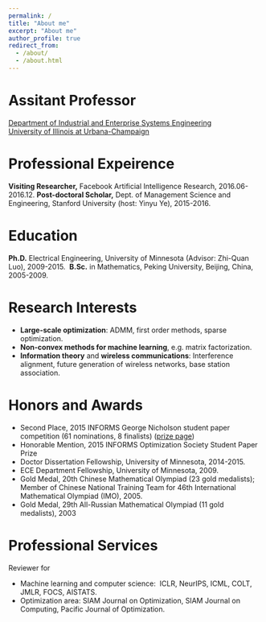 ```yaml
---
permalink: /
title: "About me"
excerpt: "About me"
author_profile: true
redirect_from: 
  - /about/
  - /about.html
---
```


# Assitant Professor
[Department of Industrial and Enterprise Systems Engineering](https://ise.illinois.edu)<br />
[University of Illinois at Urbana-Champaign](https://illinois.edu)

Professional Expeirence
======
**Visiting Researcher,** Facebook Artificial Intelligence Research, 2016.06-2016.12.
**Post-doctoral Scholar,** Dept. of Management Science and Engineering, Stanford University (host: Yinyu Ye), 2015-2016.

Education
======
**Ph.D.** Electrical Engineering, University of Minnesota (Advisor: Zhi-Quan Luo), 2009-2015. 
**B.Sc.** in Mathematics, Peking University, Beijing, China, 2005-2009.

Research Interests
======
* **Large-scale optimization**: ADMM, first order methods, sparse optimization.
* **Non-convex methods for machine learning**, e.g. matrix factorization.
* **Information theory** and **wireless communications**: Interference alignment, future generation of wireless networks, base station association.

Honors and Awards
======
* Second Place, 2015 INFORMS George Nicholson student paper competition (61 nominations, 8 finalists) ([prize page](https://www.informs.org/Recognize-Excellence/INFORMS-Prizes-Awards/George-Nicholson-Student-Paper-Competition)) <!---prize page link invalid-->
* Honorable Mention, 2015 INFORMS Optimization Society Student Paper Prize
* Doctor Dissertation Fellowship, University of Minnesota, 2014-2015.
* ECE Department Fellowship, University of Minnesota, 2009.
* Gold Medal, 20th Chinese Mathematical Olympiad (23 gold medalists); Member of Chinese National Training Team for 46th International Mathematical Olympiad (IMO), 2005.
* Gold Medal, 29th All-Russian Mathematical Olympiad (11 gold medalists), 2003

Professional Services
======
Reviewer for
*	Machine learning and computer science:  ICLR, NeurIPS, ICML, COLT, JMLR, FOCS, AISTATS.
*	Optimization area: SIAM Journal on Optimization, SIAM Journal on Computing, Pacific Journal of Optimization.
